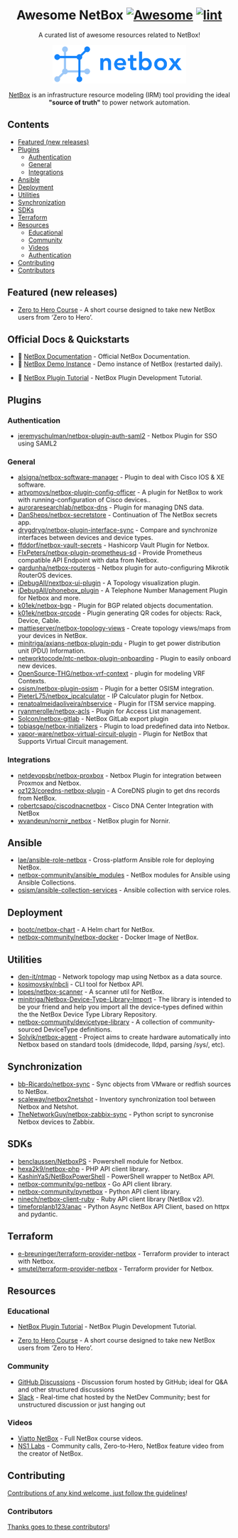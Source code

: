 <div align="center">

<!-- title -->

<!--lint ignore no-dead-urls-->

# Awesome NetBox [![Awesome](https://awesome.re/badge.svg)](https://awesome.re) [![lint](https://github.com/netbox-community/awesome-netbox/.github/workflows/lint.yaml/badge.svg)](https://github.com/netbox-community/awesome-netbox/.github/workflows/lint.yaml)

<!-- subtitle -->

A curated list of awesome resources related to NetBox!

<!-- image -->

<a href="" target="_blank" rel="noopener noreferrer">
  <img src="images/netbox_logo.svg" width="300" alt="NetBox logo" />
</a>

<!-- description -->

[NetBox](https://github.com/netbox-community/netbox) is an infrastructure resource modeling (IRM) tool providing the ideal <strong>"source of truth"</strong> to power network automation.

</div>

<!-- TOC -->

## Contents

- [Featured (new releases)](#featured-new-releases)
- [Plugins](#plugins)
  - [Authentication](#authentication)
  - [General](#general)
  - [Integrations](#integrations)
- [Ansible](#ansible)
- [Deployment](#deployment)
- [Utilities](#utilities)
- [Synchronization](#synchronization)
- [SDKs](#sdks)
- [Terraform](#terraform)
- [Resources](#resources)
  - [Educational](#educational)
  - [Community](#community)
  - [Videos](#videos)
  - [Authentication](#authentication)
- [Contributing](#contributing)
- [Contributors](#contributors)

<!-- CONTENT -->

## Featured (new releases)

<!--lint ignore double-link-->
- [Zero to Hero Course](https://zerotohero.netbox.dev/) - A short course designed to take new NetBox users from ‘Zero to Hero’.

## Official Docs & Quickstarts

- 📖 [NetBox Documentation](https://docs.netbox.dev/en/stable/) - Official NetBox Documentation.
- 🔧 [NetBox Demo Instance](https://demo.netbox.dev/) - Demo instance of NetBox (restarted daily).
<!--lint ignore double-link-->
- 📖 [NetBox Plugin Tutorial](https://github.com/netbox-community/netbox-plugin-tutorial) - NetBox Plugin Development Tutorial.

## Plugins

### Authentication
- [jeremyschulman/netbox-plugin-auth-saml2](https://github.com/jeremyschulman/netbox-plugin-auth-saml2) - Netbox Plugin for SSO using SAML2

### General
- [alsigna/netbox-software-manager](https://github.com/alsigna/netbox-software-manager) - Plugin to deal with Cisco IOS & XE software.
- [artyomovs/netbox-plugin-config-officer](https://github.com/artyomovs/netbox-plugin-config-officer) - A plugin for NetBox to work with running-configuration of Cisco devices..
- [auroraresearchlab/netbox-dns](https://github.com/auroraresearchlab/netbox-dns) - Plugin for managing DNS data.
- [DanSheps/netbox-secretstore](https://github.com/DanSheps/netbox-secretstore) - Continuation of The NetBox secrets app.
- [drygdryg/netbox-plugin-interface-sync](https://github.com/drygdryg/netbox-plugin-interface-sync) - Compare and synchronize interfaces between devices and device types.
- [ffddorf/netbox-vault-secrets](https://github.com/ffddorf/netbox-vault-secrets) - Hashicorp Vault Plugin for Netbox.
- [FlxPeters/netbox-plugin-prometheus-sd](https://github.com/FlxPeters/netbox-plugin-prometheus-sd) - Provide Prometheus compatible API Endpoint with data from Netbox.
- [gardunha/netbox-routeros](https://github.com/gardunha/netbox-routeros) - Netbox plugin for auto-configuring Mikrotik RouterOS devices.
- [iDebugAll/nextbox-ui-plugin](https://github.com/iDebugAll/nextbox-ui-plugin) - A Topology visualization plugin.
- [iDebugAll/phonebox_plugin](https://github.com/iDebugAll/phonebox_plugin) - A Telephone Number Management Plugin for Netbox and more.
- [k01ek/netbox-bgp](https://github.com/k01ek/netbox-bgp) - Plugin for BGP related objects documentation.
- [k01ek/netbox-qrcode](https://github.com/k01ek/netbox-qrcode) - Plugin generating QR codes for objects: Rack, Device, Cable.
- [mattieserver/netbox-topology-views](https://github.com/mattieserver/netbox-topology-views) - Create topology views/maps from your devices in NetBox.
- [minitriga/axians-netbox-plugin-pdu](https://github.com/minitriga/axians-netbox-plugin-pdu) - Plugin to get power distribution unit (PDU) Information.
- [networktocode/ntc-netbox-plugin-onboarding](https://github.com/networktocode/ntc-netbox-plugin-onboarding) - Plugin to easily onboard new devices.
- [OpenSource-THG/netbox-vrf-context](https://github.com/OpenSource-THG/netbox-vrf-context) - plugin for modeling VRF Contexts.
- [osism/netbox-plugin-osism](https://github.com/osism/netbox-plugin-osism) - Plugin for a better OSISM integration.
- [PieterL75/netbox_ipcalculator](https://github.com/PieterL75/netbox_ipcalculator) - IP Calculator plugin for Netbox.
- [renatoalmeidaoliveira/nbservice](https://github.com/renatoalmeidaoliveira/nbservice) - Plugin for ITSM service mapping.
- [ryanmerolle/netbox-acls](https://github.com/ryanmerolle/netbox-acls) - Plugin for Access List management.
- [Solcon/netbox-gitlab](https://github.com/Solcon/netbox-gitlab) - NetBox GitLab export plugin
- [tobiasge/netbox-initializers](https://github.com/tobiasge/netbox-initializers) - Plugin to load predefined data into Netbox.
- [vapor-ware/netbox-virtual-circuit-plugin](https://github.com/vapor-ware/netbox-virtual-circuit-plugin) - Plugin for NetBox that Supports Virtual Circuit management.

### Integrations
- [netdevopsbr/netbox-proxbox](https://github.com/netdevopsbr/netbox-proxbox) - Netbox Plugin for integration between Proxmox and Netbox.
- [oz123/coredns-netbox-plugin](https://github.com/oz123/coredns-netbox-plugin) - A CoreDNS plugin to get dns records from NetBox.
- [robertcsapo/ciscodnacnetbox](https://github.com/robertcsapo/ciscodnacnetbox) - Cisco DNA Center Integration with NetBox
- [wvandeun/nornir_netbox](https://github.com/wvandeun/nornir_netbox) - NetBox plugin for Nornir.

## Ansible

- [lae/ansible-role-netbox](https://github.com/lae/ansible-role-netbox) - Cross-platform Ansible role for deploying NetBox.
- [netbox-community/ansible_modules](https://github.com/netbox-community/ansible_modules) - NetBox modules for Ansible using Ansible Collections.
- [osism/ansible-collection-services](https://github.com/osism/ansible-collection-services) - Ansible collection with service roles.

## Deployment

- [bootc/netbox-chart](https://github.com/bootc/netbox-chart) - A Helm chart for NetBox.
- [netbox-community/netbox-docker](https://github.com/netbox-community/netbox-docker) - Docker Image of NetBox.

## Utilities

- [den-it/ntmap](https://github.com/den-it/ntmap) - Network topology map using Netbox as a data source.
- [kosimovsky/nbcli](https://github.com/kosimovsky/nbcli) - CLI tool for Netbox API.
- [lopes/netbox-scanner](https://github.com/lopes/netbox-scanner) - A scanner util for NetBox.
- [minitriga/Netbox-Device-Type-Library-Import](https://github.com/minitriga/Netbox-Device-Type-Library-Import) - The library is intended to be your friend and help you import all the device-types defined within the the NetBox Device Type Library Repository.
- [netbox-community/devicetype-library](https://github.com/netbox-community/devicetype-library) - A collection of community-sourced DeviceType definitions.
- [Solvik/netbox-agent](https://github.com/Solvik/netbox-agent) - Project aims to create hardware automatically into Netbox based on standard tools (dmidecode, lldpd, parsing /sys/, etc).

## Synchronization

- [bb-Ricardo/netbox-sync](https://github.com/bb-Ricardo/netbox-sync) - Sync objects from VMware or redfish sources to NetBox.
- [scaleway/netbox2netshot](https://github.com/scaleway/netbox2netshot) - Inventory synchronization tool between Netbox and Netshot.
- [TheNetworkGuy/netbox-zabbix-sync](https://github.com/TheNetworkGuy/netbox-zabbix-sync) - Python script to syncronise Netbox devices to Zabbix.

## SDKs

- [benclaussen/NetboxPS](https://github.com/benclaussen/NetboxPS) - Powershell module for Netbox.
- [hexa2k9/netbox-php](https://github.com/hexa2k9/netbox-php) - PHP API client library.
- [KashinYaS/NetBoxPowerShell](https://github.com/KashinYaS/NetBoxPowerShell) - PowerShell wrapper to NetBox API.
- [netbox-community/go-netbox](https://github.com/netbox-community/go-netbox) - Go API client library.
- [netbox-community/pynetbox](https://github.com/netbox-community/pynetbox) - Python API client library.
- [ninech/netbox-client-ruby](https://github.com/ninech/netbox-client-ruby) - Ruby API client library (NetBox v2).
- [timeforplanb123/anac](https://github.com/timeforplanb123/anac) - Python Async NetBox API Client, based on httpx and pydantic.

## Terraform

- [e-breuninger/terraform-provider-netbox](https://github.com/e-breuninger/terraform-provider-netbox) - Terraform provider to interact with Netbox.
- [smutel/terraform-provider-netbox](https://github.com/smutel/terraform-provider-netbox) - Terraform provider for Netbox.

## Resources

### Educational

<!--lint ignore double-link-->
- [NetBox Plugin Tutorial](https://github.com/netbox-community/netbox-plugin-tutorial) - NetBox Plugin Development Tutorial.
<!--lint ignore double-link-->
- [Zero to Hero Course](https://zerotohero.netbox.dev/) - A short course designed to take new NetBox users from ‘Zero to Hero’.


### Community

- [GitHub Discussions](https://github.com/netbox-community/netbox/discussions) - Discussion forum hosted by GitHub; ideal for Q&A and other structured discussions
- [Slack](https://netdev.chat/) - Real-time chat hosted by the NetDev Community; best for unstructured discussion or just hanging out

### Videos

- [Viatto NetBox](https://www.youtube.com/c/KeepingITSimple/search?query=netbox) - Full NetBox course videos.
- [NS1 Labs](https://www.youtube.com/c/NS1Labs/search?query=netbox) - Community calls, Zero-to-Hero, NetBox feature video from the creator of NetBox.

<!-- END CONTENT -->

## Contributing

[Contributions of any kind welcome, just follow the guidelines](contributing.md)!

### Contributors

[Thanks goes to these contributors](https://github.com/netbox-community/awesome-netbox/graphs/contributors)!
